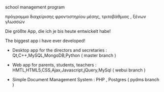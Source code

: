 school management program

πρόγραμμα διαχείρισης φροντιστηρίου μέσης,  τριτοβάθμιας , ξένων γλωσσών


Die größte App, die ich je bis heute  entwickelt habe!

The biggest app i have ever developed!

- Desktop app for the directors and secretaries : Qt,C++,MySQL,MongoDB,Python ( master branch )

- Web app for parents, students, teachers : HMTL,HTML5,CSS,Ajax,Javascript,jQuery,MySql ( webui branch )

- Simple Document Management System : PHP , Postgres ( pydms branch )

